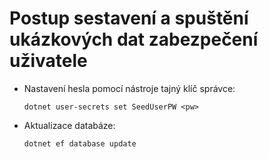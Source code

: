 # <a name="how-to-buildrun-secure-user-data-sample"></a>Postup sestavení a spuštění ukázkových dat zabezpečení uživatele

* Nastavení hesla pomocí nástroje tajný klíč správce:

  `dotnet user-secrets set SeedUserPW <pw>`

* Aktualizace databáze:

    `dotnet ef database update`
